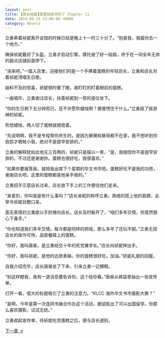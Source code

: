 ```yaml
---
layout: post
title: [男女純愛]冤冤相爱何时了 Chapter 11
date: 2014-05-15 23:00:00 +0800
category: Novels
---
```

立勇牵着祯妮离开会馆的时候已经是晚上十一时三十分了。“抱紧我，我载你去一个地方。”

确保祯妮戴好了头盔，立勇才启动引擎。摩托驶了好一段路，终于在一间全年无休的甜点店铺前面停下。

“进来吧。”一踏入店里，迎接他们的是一个手捧着蛋糕的年轻店长，立勇和店长对着祯妮清唱生日歌。

始料不及的惊喜，祯妮顿时傻了眼，直盯盯的盯着眼前的蛋糕。

一曲唱毕，立勇谢过店长，扶着祯妮到一旁的座位坐下。

“你的生日剩下五分钟而已，还不许愿吹蜡烛啊？傻傻愣住干什么。”立勇摇了摇游神的祯妮。

吹熄蜡烛，两人切了蛋糕就细尝着。

“先说明啊，我不是专程帮你庆生的，是因为舅舅和舅母都不在家，我不想听到你抱怨才牺牲小我，绝对不是提早安排的。”

立勇的解释犹如此地无三百两的，祯妮只是报以一笑，“是，我相信你不是提早安排的，不过还是谢谢你。蛋糕也很好吃，我很喜欢。”

“如果你要报答我，就陪我出席下个星期的华文书市吧。蛋糕好吃不是我的功劳，谢谢店长吧，这里的蛋糕都是他亲手做的。”

立勇招手示意店长过来，店长放下手上的工作便往他们走来。

“亲爱的，你叫我是有什么事吗？”店长亲昵的称呼立勇，熟络的搭上他的肩膀，此举令祯妮目瞪口呆。

面无表情的立勇欲以手肘捶向店长，店长及时躲开了，“咱们多年交情，你竟然狠心下毒手。”

“你也知道我们多年交情，每次都是同样的把戏，那么多年了还玩不腻。”立勇无视店长的故作可怜，品尝餐碟上的蛋糕。

“你好，我叫唐昊，是立勇结交十年的死党兼学长。”店长向祯妮伸出手。

“你好，我叫祯妮，是他的远房表妹。你的蛋糕很好吃，加油。”祯妮礼貌的回握。

自我介绍完毕，店长唐昊坐了下来，引来立勇一记横眼。

“别这样瞪我，我有一道消息要告诉你。这个给你看。”唐昊从裤袋里抽出一张宣传单。

打开一看，偌大的标题吸引了立勇的注意力。“KLCC 海外华文书市摄影大赛？”

“是啊，今年是第一次连同书展合作办这个活动，据说胜出了可以出国留学。你那么喜欢摄影，试试无妨。”

立勇收起宣传单，待祯妮吃完蛋糕之后，便与店长道别。

[下一章 →](/novels/2014/05/16/the-sins-of-love-12.html)
